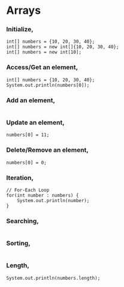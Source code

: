 # Arrays
### Initialize,
```
int[] numbers = {10, 20, 30, 40};
int[] numbers = new int[]{10, 20, 30, 40};
int[] numbers = new int[10];
```

### Access/Get an element,
```
int[] numbers = {10, 20, 30, 40};
System.out.println(numbers[0]);
```

### Add an element,
```
```

### Update an element,
```
numbers[0] = 11;
```

### Delete/Remove an element,
```
numbers[0] = 0;
```

### Iteration,
```
// For-Each Loop
for(int number : numbers) {
    System.out.println(number);
}
```

### Searching,
```
```

### Sorting,
```
```

### Length,
```
System.out.println(numbers.length);
```